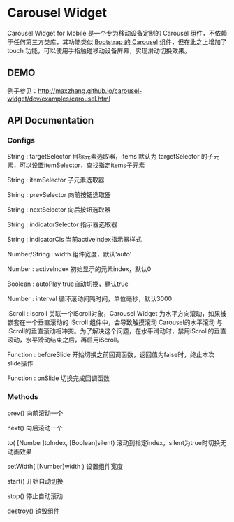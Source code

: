 Carousel Widget
=================

Carousel Widget for Mobile 是一个专为移动设备定制的 Carousel 组件，不依赖于任何第三方类库，其功能类似 [Bootstrap 的 Carousel](http://twitter.github.io/bootstrap/javascript.html#carousel) 组件，但在此之上增加了 touch 功能，可以使用手指触碰移动设备屏幕，实现滑动切换效果。

## DEMO

例子参见：http://maxzhang.github.io/carousel-widget/dev/examples/carousel.html

## API Documentation

### Configs

String : targetSelector 目标元素选取器，items 默认为 targetSelector 的子元素，可以设置itemSelector，查找指定items子元素

String : itemSelector 子元素选取器

String : prevSelector 向前按钮选取器

String : nextSelector 向后按钮选取器

String : indicatorSelector 指示器选取器

String : indicatorCls 当前activeIndex指示器样式

Number/String : width 组件宽度，默认'auto'

Number : activeIndex 初始显示的元素index，默认0

Boolean : autoPlay true自动切换，默认true

Number : interval 循环滚动间隔时间，单位毫秒，默认3000

iScroll : iscroll 关联一个iScroll对象，Carousel Widget 为水平方向滚动，如果被嵌套在一个垂直滚动的 iScroll 组件中，会导致触摸滚动 Carousel的水平滚动 与 iScroll的垂直滚动相冲突。为了解决这个问题，在水平滑动时，禁用iScroll的垂直滚动，水平滑动结束之后，再启用iScroll。

Function : beforeSlide 开始切换之前回调函数，返回值为false时，终止本次slide操作

Function : onSlide 切换完成回调函数

### Methods

prev() 向前滚动一个

next() 向后滚动一个

to( [Number]toIndex, [Boolean]silent) 滚动到指定index，silent为true时切换无动画效果

setWidth( [Number]width ) 设置组件宽度

start() 开始自动切换

stop() 停止自动滚动

destroy() 销毁组件
